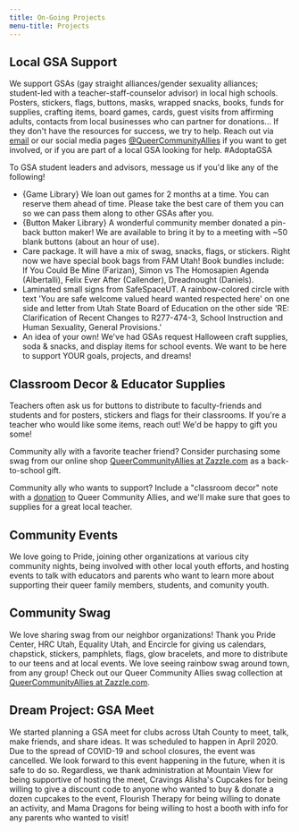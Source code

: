 ```yaml
---
title: On-Going Projects
menu-title: Projects
---
```


## Local GSA Support 

We support GSAs (gay straight alliances/gender sexuality alliances; student-led with a teacher-staff-counselor advisor) in local high schools. Posters, stickers, flags, buttons, masks, wrapped snacks, books, funds for supplies, crafting items, board games, cards, guest visits from affirming adults, contacts from local businesses who can partner for donations... If they don't have the resources for success, we try to help. Reach out via [email](mailto:contact@queercommunityallies.org) or our social media pages [@QueerCommunityAllies](https://queercommunityallies.org/social/) if you want to get involved, or if you are part of a local GSA looking for help. #AdoptaGSA 

To GSA student leaders and advisors, message us if you'd like any of the following!

- {Game Library} We loan out games for 2 months at a time. You can reserve them ahead of time. Please take the best care of them you can so we can pass them along to other GSAs after you. 
- {Button Maker Library} A wonderful community member donated a pin-back button maker! We are available to bring it by to a meeting with ~50 blank buttons (about an hour of use). 
- Care package. It will have a mix of swag, snacks, flags, or stickers. Right now we have special book bags from FAM Utah! Book bundles include: If You Could Be Mine (Farizan), Simon vs The Homosapien Agenda (Albertalli), Felix Ever After (Callender), Dreadnought (Daniels). 
- Laminated small signs from SafeSpaceUT. A rainbow-colored circle with text 'You are safe welcome valued heard wanted respected here' on one side and letter from Utah State Board of Education on the other side 'RE: Clarification of Recent Changes to R277-474-3, School Instruction and Human Sexuality, General Provisions.'
- An idea of your own! We've had GSAs request Halloween craft supplies, soda & snacks, and display items for school events. We want to be here to support YOUR goals, projects, and dreams!  

## Classroom Decor & Educator Supplies

Teachers often ask us for buttons to distribute to faculty-friends and students and for posters, stickers and flags for their classrooms. If you're a teacher who would like some items, reach out! We'd be happy to gift you some! 

Community ally with a favorite teacher friend? Consider purchasing some swag from our online shop [QueerCommunityAllies at Zazzle.com](https://www.zazzle.com/store/queercommunityallies) as a back-to-school gift. 

Community ally who wants to support? Include a "classroom decor" note with a [donation](https://queercommunityallies.org/donate/) to Queer Community Allies, and we'll make sure that goes to supplies for a great local teacher. 

## Community Events

We love going to Pride, joining other organizations at various city community nights, being involved with other local youth efforts, and hosting events to talk with educators and parents who want to learn more about supporting their queer family members, students, and comunity youth. 

## Community Swag

We love sharing swag from our neighbor organizations! Thank you Pride Center, HRC Utah, Equality Utah, and Encircle for giving us calendars, chapstick, stickers, pamphlets, flags, glow bracelets, and more to distribute to our teens and at local events. We love seeing rainbow swag around town, from any group! Check out our Queer Community Allies swag collection at [QueerCommunityAllies at Zazzle.com](https://www.zazzle.com/store/queercommunityallies).

## Dream Project: GSA Meet
 
We started planning a GSA meet for clubs across Utah County to meet, talk, make friends, and share ideas. It was scheduled to happen in April 2020. Due to the spread of COVID-19 and school closures, the event was cancelled. We look forward to this event happening in the future, when it is safe to do so. Regardless, we thank administration at Mountain View for being supportive of hosting the meet, Cravings Alisha's Cupcakes for being willing to give a discount code to anyone who wanted to buy & donate a dozen cupcakes to the event, Flourish Therapy for being willing to donate an activity, and Mama Dragons for being willing to host a booth with info for any parents who wanted to visit!  
